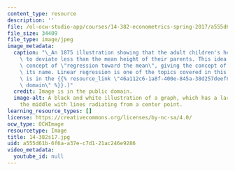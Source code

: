 ```yaml
---
content_type: resource
description: ''
file: /ol-ocw-studio-app/courses/14-382-econometrics-spring-2017/a555d61b6f6aa37ec7d121ac246e9286_14-382s17.jpg
file_size: 34409
file_type: image/jpeg
image_metadata:
  caption: "\_An 1875 illustration showing that the adult children's heights tended\
    \ to deviate less than the mean height of their parents. This idea suggested the\
    \ concept of \"regression toward the mean\", giving the concept of regression\
    \ its name. Linear regression is one of the topics covered in this course. (Image\
    \ is in the {{% resource_link \"46a112c6-1a8f-400e-845a-38d257deef89\" \"public\
    \ domain\" %}}.)"
  credit: Image is in the public domain.
  image-alt: A black and white illustration of a graph, which has a large circle in
    the middle with lines radiating from a center point.
learning_resource_types: []
license: https://creativecommons.org/licenses/by-nc-sa/4.0/
ocw_type: OCWImage
resourcetype: Image
title: 14-382s17.jpg
uid: a555d61b-6f6a-a37e-c7d1-21ac246e9286
video_metadata:
  youtube_id: null
---
```

